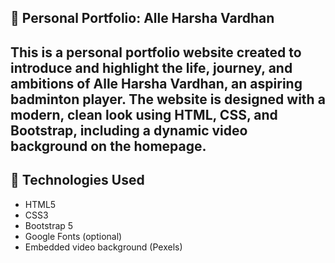 ## 🏸 Personal Portfolio: Alle Harsha Vardhan

This is a personal portfolio website created to introduce and highlight the life, journey, and ambitions of Alle Harsha Vardhan, an aspiring badminton player. The website is designed with a modern, clean look using HTML, CSS, and Bootstrap, including a dynamic video background on the homepage.
---
## 📌 Technologies Used

- HTML5
- CSS3
- Bootstrap 5
- Google Fonts (optional)
- Embedded video background (Pexels)
